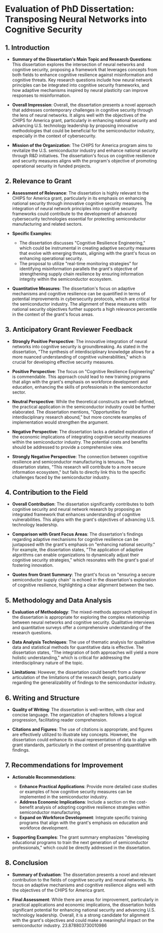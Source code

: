 # Evaluation of PhD Dissertation: Transposing Neural Networks into Cognitive Security

## 1. Introduction
- **Summary of the Dissertation's Main Topic and Research Questions**: This dissertation explores the intersection of neural networks and cognitive security, proposing a framework that leverages concepts from both fields to enhance cognitive resilience against misinformation and cognitive threats. Key research questions include how neural network principles can be integrated into cognitive security frameworks, and how adaptive mechanisms inspired by neural plasticity can improve responses to misinformation.
  
- **Overall Impression**: Overall, the dissertation presents a novel approach that addresses contemporary challenges in cognitive security through the lens of neural networks. It aligns well with the objectives of the CHIPS for America grant, particularly in enhancing national security and advancing U.S. technology leadership by proposing innovative methodologies that could be beneficial for the semiconductor industry, especially in the context of cybersecurity.

- **Mission of the Organization**: The CHIPS for America program aims to revitalize the U.S. semiconductor industry and enhance national security through R&D initiatives. The dissertation's focus on cognitive resilience and security measures aligns with the program's objective of promoting operational security in funded projects.

## 2. Relevance to Grant
- **Assessment of Relevance**: The dissertation is highly relevant to the CHIPS for America grant, particularly in its emphasis on enhancing national security through innovative cognitive security measures. The integration of neural network principles into cognitive security frameworks could contribute to the development of advanced cybersecurity technologies essential for protecting semiconductor manufacturing and related sectors.

- **Specific Examples**:
  - The dissertation discusses "Cognitive Resilience Engineering," which could be instrumental in creating adaptive security measures that evolve with emerging threats, aligning with the grant's focus on enhancing operational security.
  - The proposal to utilize "real-time monitoring strategies" for identifying misinformation parallels the grant's objective of strengthening supply chain resilience by ensuring information integrity within the semiconductor ecosystem.

- **Quantitative Measures**: The dissertation's focus on adaptive mechanisms and cognitive resilience can be quantified in terms of potential improvements in cybersecurity protocols, which are critical for the semiconductor industry. The alignment of these measures with national security objectives further supports a high relevance percentile in the context of the grant's focus areas.

## 3. Anticipatory Grant Reviewer Feedback
- **Strongly Positive Perspective**: The innovative integration of neural networks into cognitive security is groundbreaking. As stated in the dissertation, "The synthesis of interdisciplinary knowledge allows for a more nuanced understanding of cognitive vulnerabilities," which is crucial for developing effective security measures.

- **Positive Perspective**: The focus on "Cognitive Resilience Engineering" is commendable. This approach could lead to new training programs that align with the grant's emphasis on workforce development and education, enhancing the skills of professionals in the semiconductor sector.

- **Neutral Perspective**: While the theoretical constructs are well-defined, the practical application in the semiconductor industry could be further elaborated. The dissertation mentions, "Opportunities for interdisciplinary research abound," but more concrete examples of implementation would strengthen the argument.

- **Negative Perspective**: The dissertation lacks a detailed exploration of the economic implications of integrating cognitive security measures within the semiconductor industry. The potential costs and benefits should be addressed to provide a comprehensive view.

- **Strongly Negative Perspective**: The connection between cognitive resilience and semiconductor manufacturing is tenuous. The dissertation states, "This research will contribute to a more secure information ecosystem," but fails to directly link this to the specific challenges faced by the semiconductor industry.

## 4. Contribution to the Field
- **Overall Contribution**: The dissertation significantly contributes to both cognitive security and neural network research by proposing an integrated framework that enhances understanding of cognitive vulnerabilities. This aligns with the grant's objectives of advancing U.S. technology leadership.

- **Comparison with Grant Focus Areas**: The dissertation's findings regarding adaptive mechanisms for cognitive resilience can be juxtaposed with the grant's emphasis on "enhancing national security." For example, the dissertation states, "The application of adaptive algorithms can enable organizations to dynamically adjust their cognitive security strategies," which resonates with the grant's goal of fostering innovation.

- **Quotes from Grant Summary**: The grant's focus on "ensuring a secure semiconductor supply chain" is echoed in the dissertation's exploration of cognitive resilience, highlighting a clear alignment between the two.

## 5. Methodology and Data Analysis
- **Evaluation of Methodology**: The mixed-methods approach employed in the dissertation is appropriate for exploring the complex relationship between neural networks and cognitive security. Qualitative interviews and quantitative surveys offer a comprehensive understanding of the research questions.

- **Data Analysis Techniques**: The use of thematic analysis for qualitative data and statistical methods for quantitative data is effective. The dissertation states, "The integration of both approaches will yield a more holistic understanding," which is critical for addressing the interdisciplinary nature of the topic.

- **Limitations**: However, the dissertation could benefit from a clearer articulation of the limitations of the research design, particularly regarding the generalizability of findings to the semiconductor industry.

## 6. Writing and Structure
- **Quality of Writing**: The dissertation is well-written, with clear and concise language. The organization of chapters follows a logical progression, facilitating reader comprehension.

- **Citations and Figures**: The use of citations is appropriate, and figures are effectively utilized to illustrate key concepts. However, the dissertation could enhance its visual representation of data to align with grant standards, particularly in the context of presenting quantitative findings.

## 7. Recommendations for Improvement
- **Actionable Recommendations**:
  - **Enhance Practical Applications**: Provide more detailed case studies or examples of how cognitive security measures can be implemented in the semiconductor industry.
  - **Address Economic Implications**: Include a section on the cost-benefit analysis of adopting cognitive resilience strategies within semiconductor manufacturing.
  - **Expand on Workforce Development**: Integrate specific training programs that align with the grant's emphasis on education and workforce development.

- **Supporting Examples**: The grant summary emphasizes "developing educational programs to train the next generation of semiconductor professionals," which could be directly addressed in the dissertation.

## 8. Conclusion
- **Summary of Evaluation**: The dissertation presents a novel and relevant contribution to the fields of cognitive security and neural networks. Its focus on adaptive mechanisms and cognitive resilience aligns well with the objectives of the CHIPS for America grant.

- **Final Assessment**: While there are areas for improvement, particularly in practical applications and economic implications, the dissertation holds significant potential for enhancing national security and advancing U.S. technology leadership. Overall, it is a strong candidate for alignment with the grant's objectives and could make a meaningful impact on the semiconductor industry. 23.878803730010986